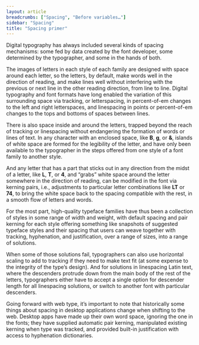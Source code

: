 ```yaml
---
layout: article
breadcrumbs: ["Spacing", "Before variables…"]
sidebar: "Spacing"
title: "Spacing primer"
---
```

Digital typography has always included several kinds of spacing mechanisms: some fed by data created by the font developer, some determined by the typographer, and some in the hands of both. 

The images of letters in each style of each family are designed with space around each letter, so the letters, by default, make words well in the direction of reading, and make lines well without interfering with the previous or next line in the other reading direction, from line to line. Digital typography and font formats have long enabled the variation of this surrounding space via tracking, or letterspacing, in percent-of-em changes to the left and right letterspaces, and linespacing in points or percent-of-em changes to the tops and bottoms of spaces between lines.

There is also space inside and around the letters, trapped beyond the reach of tracking or linespacing without endangering the formation of words or lines of text. In any character with an enclosed space, like <strong>B</strong>, <strong>g</strong>, or <strong>&amp;</strong>, islands of white space are formed for the legibility of the letter, and have only been available to the typographer in the steps offered from one style of a font family to another style. 

And any letter that has a part that sticks out in any direction from the midst of a letter, like <strong>L</strong>, <strong>T</strong>, or <strong>4</strong>, and “grabs” white space around the letter somewhere in the direction of reading, can be modified in the font via kerning pairs, i.e., adjustments to particular letter combinations like <strong>LT</strong> or <strong>74</strong>, to bring the white space back to the spacing compatible with the rest, in a smooth flow of letters and words. 

For the most part, high-quality typeface families have thus been a collection of styles in some range of width and weight, with default spacing and pair kerning for each style offering something like snapshots of suggested typeface styles and their spacing that users can weave together with tracking, hyphenation, and justification, over a range of sizes, into a range of solutions.

When some of those solutions fail, typographers can also use horizontal scaling to add to tracking if they need to make text fit (at some expense to the integrity of the type’s design). And for solutions in linespacing Latin text, where the descenders protrude down from the main body of the rest of the letters, typographers either have to accept a single option for descender length for all linespacing solutions, or switch to another font with particular descenders.

Going forward with web type, it’s important to note that historically some things about spacing in desktop applications change when shifting to the web. Desktop apps have made up their own word space, ignoring the one in the fonts; they have supplied automatic pair kerning, manipulated existing kerning when type was tracked, and provided built-in justification with access to hyphenation dictionaries.
